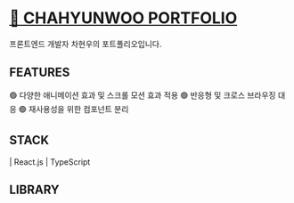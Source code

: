# [🔑 CHAHYUNWOO PORTFOLIO](https://chahyunwoobi.com/)
프론트엔드 개발자 차현우의 포트폴리오입니다.

## FEATURES
🟢 다양한 애니메이션 효과 및 스크롤 모션 효과 적용
🟢 반응형 및 크로스 브라우징 대응
🟢 재사용성을 위한 컴포넌트 분리

## STACK
| React.js | TypeScript

## LIBRARY

